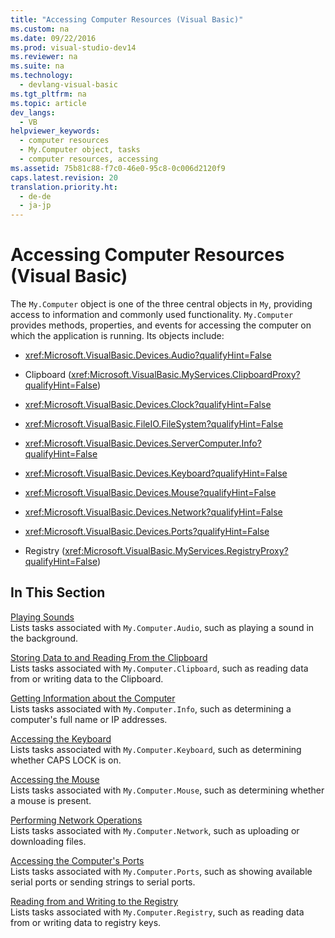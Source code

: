 ```yaml
---
title: "Accessing Computer Resources (Visual Basic)"
ms.custom: na
ms.date: 09/22/2016
ms.prod: visual-studio-dev14
ms.reviewer: na
ms.suite: na
ms.technology: 
  - devlang-visual-basic
ms.tgt_pltfrm: na
ms.topic: article
dev_langs: 
  - VB
helpviewer_keywords: 
  - computer resources
  - My.Computer object, tasks
  - computer resources, accessing
ms.assetid: 75b81c88-f7c0-46e0-95c8-0c006d2120f9
caps.latest.revision: 20
translation.priority.ht: 
  - de-de
  - ja-jp
---
```

# Accessing Computer Resources (Visual Basic)
The `My.Computer` object is one of the three central objects in `My`, providing access to information and commonly used functionality. `My.Computer` provides methods, properties, and events for accessing the computer on which the application is running. Its objects include:  
  
-   <xref:Microsoft.VisualBasic.Devices.Audio?qualifyHint=False>  
  
-   Clipboard (<xref:Microsoft.VisualBasic.MyServices.ClipboardProxy?qualifyHint=False>)  
  
-   <xref:Microsoft.VisualBasic.Devices.Clock?qualifyHint=False>  
  
-   <xref:Microsoft.VisualBasic.FileIO.FileSystem?qualifyHint=False>  
  
-   <xref:Microsoft.VisualBasic.Devices.ServerComputer.Info?qualifyHint=False>  
  
-   <xref:Microsoft.VisualBasic.Devices.Keyboard?qualifyHint=False>  
  
-   <xref:Microsoft.VisualBasic.Devices.Mouse?qualifyHint=False>  
  
-   <xref:Microsoft.VisualBasic.Devices.Network?qualifyHint=False>  
  
-   <xref:Microsoft.VisualBasic.Devices.Ports?qualifyHint=False>  
  
-   Registry (<xref:Microsoft.VisualBasic.MyServices.RegistryProxy?qualifyHint=False>)  
  
## In This Section  
 [Playing Sounds](../vs140/playing-sounds--visual-basic-.md)  
 Lists tasks associated with `My.Computer.Audio`, such as playing a sound in the background.  
  
 [Storing Data to and Reading From the Clipboard](../vs140/storing-data-to-and-reading-from-the-clipboard--visual-basic-.md)  
 Lists tasks associated with `My.Computer.Clipboard`, such as reading data from or writing data to the Clipboard.  
  
 [Getting Information about the Computer](../vs140/getting-information-about-the-computer--visual-basic-.md)  
 Lists tasks associated with `My.Computer.Info`, such as determining a computer's full name or IP addresses.  
  
 [Accessing the Keyboard](../vs140/accessing-the-keyboard--visual-basic-.md)  
 Lists tasks associated with `My.Computer.Keyboard`, such as determining whether CAPS LOCK is on.  
  
 [Accessing the Mouse](../vs140/accessing-the-mouse--visual-basic-.md)  
 Lists tasks associated with `My.Computer.Mouse`, such as determining whether a mouse is present.  
  
 [Performing Network Operations](../vs140/performing-network-operations--visual-basic-.md)  
 Lists tasks associated with `My.Computer.Network`, such as uploading or downloading files.  
  
 [Accessing the Computer's Ports](../vs140/accessing-the-computer-s-ports--visual-basic-.md)  
 Lists tasks associated with `My.Computer.Ports`, such as showing available serial ports or sending strings to serial ports.  
  
 [Reading from and Writing to the Registry](../vs140/reading-from-and-writing-to-the-registry--visual-basic-.md)  
 Lists tasks associated with `My.Computer.Registry`, such as reading data from or writing data to registry keys.